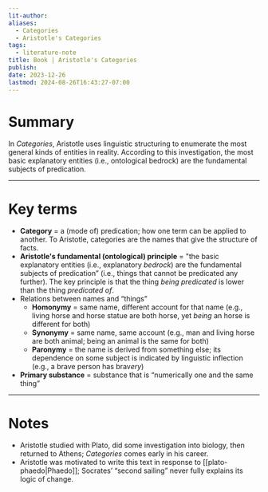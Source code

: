 ```yaml
---
lit-author: 
aliases:
  - Categories
  - Aristotle's Categories
tags:
  - literature-note
title: Book | Aristotle's Categories
publish: 
date: 2023-12-26
lastmod: 2024-08-26T16:43:27-07:00
---
```

# Summary

In *Categories*, Aristotle uses linguistic structuring to enumerate the most general kinds of entities in reality. According to this investigation, the most basic explanatory entities (i.e., ontological bedrock) are the fundamental subjects of predication.

---
# Key terms

- **Category** = a (mode of) predication; how one term can be applied to another. To Aristotle, categories are the names that give the structure of facts.
- **Aristotle's fundamental (ontological) principle** = "the basic explanatory entities (i.e., explanatory *bedrock*) are the fundamental subjects of predication” (i.e., things that cannot be predicated any further). The key principle is that the thing *being predicated* is lower than the thing *predicated of*.
- Relations between names and “things”
	- **Homonymy** = same name, different account for that name (e.g., living horse and horse statue are both horse, yet *being* an horse is different for both)
	- **Synonymy** = same name, same account (e.g., man and living horse are both animal; being an animal is the same for both)
	- **Paronymy** = the name is derived from something else; its dependence on some subject is indicated by linguistic inflection (e.g., a brave person has brav*ery*)
- **Primary substance** = substance that is “numerically one and the same thing”

---
# Notes

- Aristotle studied with Plato, did some investigation into biology, then returned to Athens; *Categories* comes early in his career.
- Aristotle was motivated to write this text in response to [[plato-phaedo|Phaedo]]; Socrates’ “second sailing” never fully explains its logic of change.

